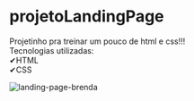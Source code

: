 # projetoLandingPage
Projetinho pra treinar um pouco de html e css!!!<br>
Tecnologias utilizadas:<br>
✔HTML<br>
✔CSS


![landing-page-brenda](https://user-images.githubusercontent.com/88805398/155385693-2f79567c-7396-452b-b190-aabdbee12ef8.gif)
